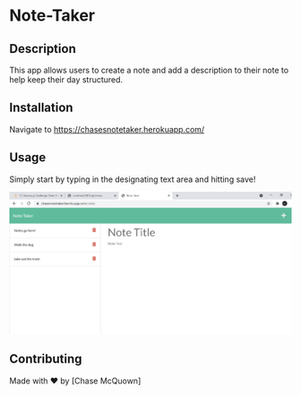 # Note-Taker

## Description

This app allows users to create a note and add a description to their note to help keep their day structured.

## Installation

Navigate to https://chasesnotetaker.herokuapp.com/

## Usage

Simply start by typing in the designating text area and hitting save!

![](assets/screenshot.png)

## Contributing

Made with ❤️ by [Chase McQuown]
